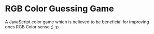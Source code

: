 # RGB Color Guessing Game
A JavaScript color game which is believed to be beneficial for improving ones RGB Color sense ;) :p
